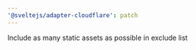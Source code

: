```yaml
---
'@sveltejs/adapter-cloudflare': patch
---
```


Include as many static assets as possible in exclude list
